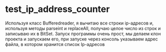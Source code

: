 # test_ip_address_counter
Используя класс Bufferedreader, я вычитаю все строки ip-адресов и, используя методы parseint и replaceAll, получаю целое число из строк и записываю их в BitSet. Запуск программы очень прост, мы делаем клон проекта и запускаем его, при запуске через консоль указываем адрес файла, в котором хранится список Ip-адресов
